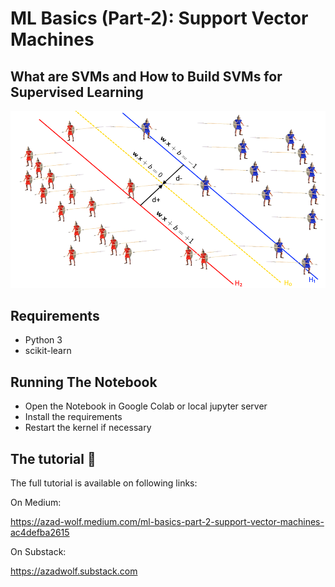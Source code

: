 # ML Basics (Part-2): Support Vector Machines
## What are SVMs and How to Build SVMs for Supervised Learning

![title cover image](cover.png)


## Requirements

* Python 3
* scikit-learn

## Running The Notebook

* Open the Notebook in Google Colab or local jupyter server
* Install the requirements
* Restart the kernel if necessary 


## The tutorial 📃

The full tutorial is available on following links:

On Medium:

https://azad-wolf.medium.com/ml-basics-part-2-support-vector-machines-ac4defba2615

On Substack:

https://azadwolf.substack.com








